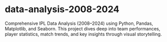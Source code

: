 # data-analysis-2008-2024
Comprehensive IPL Data Analysis (2008–2024) using Python, Pandas, Matplotlib, and Seaborn. This project dives deep into team performances, player statistics, match trends, and key insights through visual storytelling.

